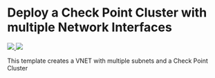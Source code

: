 # Deploy a Check Point Cluster with multiple Network Interfaces

<a href="https://portal.azure.com/#create/Microsoft.Template/uri/https%3A%2F%2Fraw.githubusercontent.com%2Fasw%2Fazure-quickstart-templates%2Fmaster%2Fcheckpoint-cluster%2Fazuredeploy.json" target="_blank">
    <img src="http://azuredeploy.net/deploybutton.png"/>
</a>
<a href="http://armviz.io/#/?load=https%3A%2F%2Fraw.githubusercontent.com%2Fasw%2Fazure-quickstart-templates%2Fmaster%2Fcheckpoint-cluster%2Fazuredeploy.json" target="_blank">
    <img src="http://armviz.io/visualizebutton.png"/>
</a>

This template creates a VNET with multiple subnets and a Check Point Cluster

